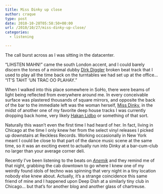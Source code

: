 ```yaml
---
title: Miss Dinky up close
author: craque
type: post
date: 2010-10-28T05:58:50+00:00
url: /2010/10/27/miss-dinky-up-close/
categories:
  - listening

---
```

The call burst across as I was sitting in the datacenter.

&#8220;LIHSTEN MAHN!&#8221; came the south London accent, and I could barely discern the tones of a minimal dubby <a href="http://www.discogs.com/artist/D.Diggler" target="_blank">Dirk Diggler</a> broken beat track that I used to play all the time back on the turntables we had set up at the office&#8230; &#8220;IT&#8217;S TAHT &#8216;UN TRAC OO PLAHAY.&#8221;

When I walked into this place somewhere in SoHo, there were beams of light being reflected from everywhere around me. In every conceivable surface was plastered thousands of square mirrors, and opposite the back of the bar to the immediate left was the woman herself, <a href="http://www.discogs.com/artist/Dinky?anv=Miss+Dinky" target="_blank">Miss Dinky</a>, in the midst of another one of my favorite deep house tracks I was currently dropping back home, very likely <a href="http://www.discogs.com/artist/H%C3%A5kan+Lidbo?anv=Hakan+Lidbo" target="_blank">Hakan Lidbo</a> or something of that sort.

Naturally this wasn&#8217;t even the first time I had heard of her. In fact, living in Chicago at the time I only knew her from the select vinyl releases I picked up downstairs at Reckless Records. Working occasionally in New York meant I could be close to that part of the dance music scene at the same time, so it was an exciting event to actually run into Dinky at a bar-cum-club no larger than your average corner deli.

Recently I&#8217;ve been listening to the beats on _<a href="http://www.discogs.com/Dinky-Anemik/master/199345" target="_blank">Anemik</a>_ and they remind me of that night, grabbing the cab downtown to go where I knew one of my weirdly found idols of techno was spinning that very night in a tiny location nobody else knew about. Actually, it&#8217;s a strange coincidence this same friend of mine and I happened upon Deep Dish at a similarly tiny club in Chicago&#8230; but that&#8217;s for another blog and another glass of chartreuse.